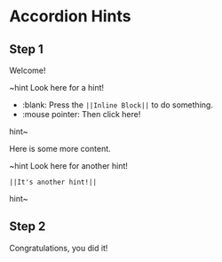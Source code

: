# Accordion Hints

## Step 1

Welcome!

~hint Look here for a hint!

  - :blank: Press the ``||Inline Block||`` to do something.
  - :mouse pointer: Then click here!

hint~

Here is some more content.

~hint Look here for another hint!

``||It's another hint!||``

hint~

## Step 2

Congratulations, you did it!
